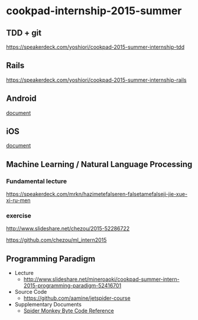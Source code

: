 # cookpad-internship-2015-summer

## TDD + git

https://speakerdeck.com/yoshiori/cookpad-2015-summer-internship-tdd

## Rails

https://speakerdeck.com/yoshiori/cookpad-2015-summer-internship-rails

## Android

[document](./android.md)

## iOS

[document](./ios.md)

## Machine Learning / Natural Language Processing

### Fundamental lecture

https://speakerdeck.com/mrkn/hazimetefalseren-falsetamefalseji-jie-xue-xi-ru-men

### exercise

http://www.slideshare.net/chezou/2015-52286722

https://github.com/chezou/ml_intern2015

## Programming Paradigm

- Lecture
  - http://www.slideshare.net/mineroaoki/cookpad-summer-intern-2015-programming-paradigm-52416701
- Source Code
  - https://github.com/aamine/jetspider-course
- Supplementary Documents
  - [Spider Monkey Byte Code Reference](./SpiderMonkeyVMByteCodeReference.md)
